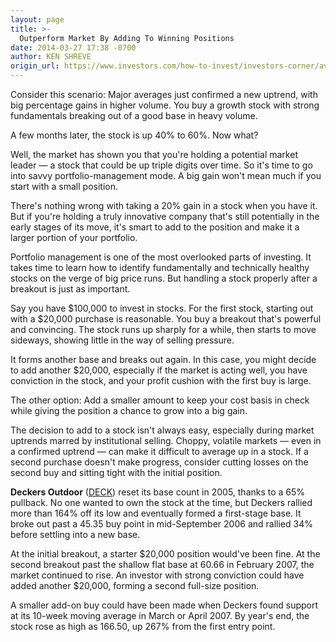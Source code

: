 ```yaml
---
layout: page
title: >-
  Outperform Market By Adding To Winning Positions
date: 2014-03-27 17:38 -0700
author: KEN SHREVE
origin_url: https://www.investors.com/how-to-invest/investors-corner/average-up-in-market-leader-to-help-performance/
---
```


Consider this scenario: Major averages just confirmed a new uptrend, with big percentage gains in higher volume. You buy a growth stock with strong fundamentals breaking out of a good base in heavy volume.

A few months later, the stock is up 40% to 60%. Now what?

Well, the market has shown you that you're holding a potential market leader — a stock that could be up triple digits over time. So it's time to go into savvy portfolio-management mode. A big gain won't mean much if you start with a small position.

There's nothing wrong with taking a 20% gain in a stock when you have it. But if you're holding a truly innovative company that's still potentially in the early stages of its move, it's smart to add to the position and make it a larger portion of your portfolio.

Portfolio management is one of the most overlooked parts of investing. It takes time to learn how to identify fundamentally and technically healthy stocks on the verge of big price runs. But handling a stock properly after a breakout is just as important.

Say you have \$100,000 to invest in stocks. For the first stock, starting out with a \$20,000 purchase is reasonable. You buy a breakout that's powerful and convincing. The stock runs up sharply for a while, then starts to move sideways, showing little in the way of selling pressure.

It forms another base and breaks out again. In this case, you might decide to add another \$20,000, especially if the market is acting well, you have conviction in the stock, and your profit cushion with the first buy is large.

The other option: Add a smaller amount to keep your cost basis in check while giving the position a chance to grow into a big gain.

The decision to add to a stock isn't always easy, especially during market uptrends marred by institutional selling. Choppy, volatile markets — even in a confirmed uptrend — can make it difficult to average up in a stock. If a second purchase doesn't make progress, consider cutting losses on the second buy and sitting tight with the initial position.

**Deckers Outdoor** ([DECK](https://research.investors.com/quote.aspx?symbol=DECK)) reset its base count in 2005, thanks to a 65% pullback. No one wanted to own the stock at the time, but Deckers rallied more than 164% off its low and eventually formed a first-stage base. It broke out past a 45.35 buy point in mid-September 2006 and rallied 34% before settling into a new base.

At the initial breakout, a starter \$20,000 position would've been fine. At the second breakout past the shallow flat base at 60.66 in February 2007, the market continued to rise. An investor with strong conviction could have added another \$20,000, forming a second full-size position.

A smaller add-on buy could have been made when Deckers found support at its 10-week moving average in March or April 2007. By year's end, the stock rose as high as 166.50, up 267% from the first entry point.

